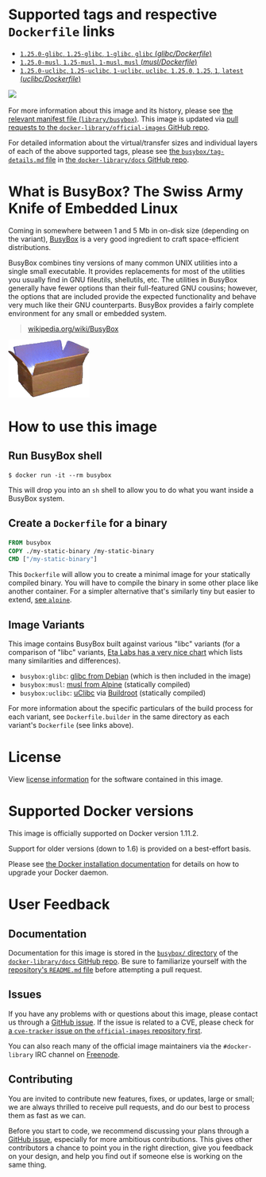 # Supported tags and respective `Dockerfile` links

-	[`1.25.0-glibc`, `1.25-glibc`, `1-glibc`, `glibc` (*glibc/Dockerfile*)](https://github.com/docker-library/busybox/blob/a0558a9006ce0dd6f6ec5d56cfd3f32ebeeb815f/glibc/Dockerfile)
-	[`1.25.0-musl`, `1.25-musl`, `1-musl`, `musl` (*musl/Dockerfile*)](https://github.com/docker-library/busybox/blob/a0558a9006ce0dd6f6ec5d56cfd3f32ebeeb815f/musl/Dockerfile)
-	[`1.25.0-uclibc`, `1.25-uclibc`, `1-uclibc`, `uclibc`, `1.25.0`, `1.25`, `1`, `latest` (*uclibc/Dockerfile*)](https://github.com/docker-library/busybox/blob/a0558a9006ce0dd6f6ec5d56cfd3f32ebeeb815f/uclibc/Dockerfile)

[![](https://badge.imagelayers.io/busybox:latest.svg)](https://imagelayers.io/?images=busybox:1.25.0-glibc,busybox:1.25.0-musl,busybox:1.25.0-uclibc)

For more information about this image and its history, please see [the relevant manifest file (`library/busybox`)](https://github.com/docker-library/official-images/blob/master/library/busybox). This image is updated via [pull requests to the `docker-library/official-images` GitHub repo](https://github.com/docker-library/official-images/pulls?q=label%3Alibrary%2Fbusybox).

For detailed information about the virtual/transfer sizes and individual layers of each of the above supported tags, please see [the `busybox/tag-details.md` file](https://github.com/docker-library/docs/blob/master/busybox/tag-details.md) in [the `docker-library/docs` GitHub repo](https://github.com/docker-library/docs).

# What is BusyBox? The Swiss Army Knife of Embedded Linux

Coming in somewhere between 1 and 5 Mb in on-disk size (depending on the variant), [BusyBox](http://www.busybox.net/) is a very good ingredient to craft space-efficient distributions.

BusyBox combines tiny versions of many common UNIX utilities into a single small executable. It provides replacements for most of the utilities you usually find in GNU fileutils, shellutils, etc. The utilities in BusyBox generally have fewer options than their full-featured GNU cousins; however, the options that are included provide the expected functionality and behave very much like their GNU counterparts. BusyBox provides a fairly complete environment for any small or embedded system.

> [wikipedia.org/wiki/BusyBox](https://en.wikipedia.org/wiki/BusyBox)

![logo](https://raw.githubusercontent.com/docker-library/docs/cc5d5e47fd7e0c57c9b8de4c1bfb6258e0dac85d/busybox/logo.png)

# How to use this image

## Run BusyBox shell

```console
$ docker run -it --rm busybox
```

This will drop you into an `sh` shell to allow you to do what you want inside a BusyBox system.

## Create a `Dockerfile` for a binary

```dockerfile
FROM busybox
COPY ./my-static-binary /my-static-binary
CMD ["/my-static-binary"]
```

This `Dockerfile` will allow you to create a minimal image for your statically compiled binary. You will have to compile the binary in some other place like another container. For a simpler alternative that's similarly tiny but easier to extend, [see `alpine`](https://hub.docker.com/_/alpine/).

## Image Variants

This image contains BusyBox built against various "libc" variants (for a comparison of "libc" variants, [Eta Labs has a very nice chart](http://www.etalabs.net/compare_libcs.html) which lists many similarities and differences).

-	`busybox:glibc`: [glibc from Debian](https://packages.debian.org/jessie/libc6) (which is then included in the image)
-	`busybox:musl`: [musl from Alpine](https://pkgs.alpinelinux.org/package/main/x86_64/musl) (statically compiled)
-	`busybox:uclibc`: [uClibc](https://uclibc.org) via [Buildroot](https://buildroot.org) (statically compiled)

For more information about the specific particulars of the build process for each variant, see `Dockerfile.builder` in the same directory as each variant's `Dockerfile` (see links above).

# License

View [license information](http://www.busybox.net/license.html) for the software contained in this image.

# Supported Docker versions

This image is officially supported on Docker version 1.11.2.

Support for older versions (down to 1.6) is provided on a best-effort basis.

Please see [the Docker installation documentation](https://docs.docker.com/installation/) for details on how to upgrade your Docker daemon.

# User Feedback

## Documentation

Documentation for this image is stored in the [`busybox/` directory](https://github.com/docker-library/docs/tree/master/busybox) of the [`docker-library/docs` GitHub repo](https://github.com/docker-library/docs). Be sure to familiarize yourself with the [repository's `README.md` file](https://github.com/docker-library/docs/blob/master/README.md) before attempting a pull request.

## Issues

If you have any problems with or questions about this image, please contact us through a [GitHub issue](https://github.com/docker-library/busybox/issues). If the issue is related to a CVE, please check for [a `cve-tracker` issue on the `official-images` repository first](https://github.com/docker-library/official-images/issues?q=label%3Acve-tracker).

You can also reach many of the official image maintainers via the `#docker-library` IRC channel on [Freenode](https://freenode.net).

## Contributing

You are invited to contribute new features, fixes, or updates, large or small; we are always thrilled to receive pull requests, and do our best to process them as fast as we can.

Before you start to code, we recommend discussing your plans through a [GitHub issue](https://github.com/docker-library/busybox/issues), especially for more ambitious contributions. This gives other contributors a chance to point you in the right direction, give you feedback on your design, and help you find out if someone else is working on the same thing.
